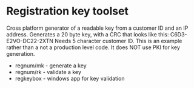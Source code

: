 # Registration key toolset

Cross platform generator of a readable key from a customer ID and an IP address. Generates a 20 byte key, with a CRC that looks like this: C6D3-E2VO-DC22-2XTN
Needs 5 character customer ID. This is an example rather than a not a production level code. It does NOT use PKI for key generation.

* regnum/mk - generate a key
* regnum/rk - validate a key
* regkeybox - windows app for key validation
